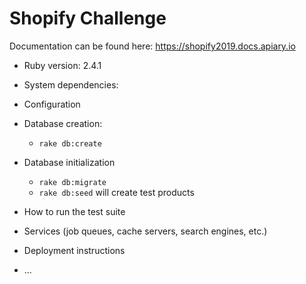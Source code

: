 # Shopify Challenge

Documentation can be found here: https://shopify2019.docs.apiary.io
* Ruby version: 2.4.1

* System dependencies: 

* Configuration

* Database creation: 
    * `rake db:create`

* Database initialization
    * `rake db:migrate`
    * `rake db:seed` will create test products

* How to run the test suite

* Services (job queues, cache servers, search engines, etc.)

* Deployment instructions

* ...
